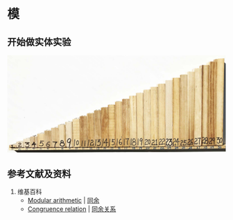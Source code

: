 # 模

## 开始做实体实验

![](/images/数论/高斯的算术研究中典型的推演实验/基本概念/模/1a1.jpg)

## 参考文献及资料

1. 维基百科
	- [Modular arithmetic](https://en.wikipedia.org/wiki/Modular_arithmetic) | [同余](https://zh.wikipedia.org/wiki/同余) 
	- [Congruence relation](https://en.wikipedia.org/wiki/Congruence_relation) | [同余关系](https://zh.wikipedia.org/wiki/%E5%90%8C%E9%A4%98%E9%97%9C%E4%BF%82) 





